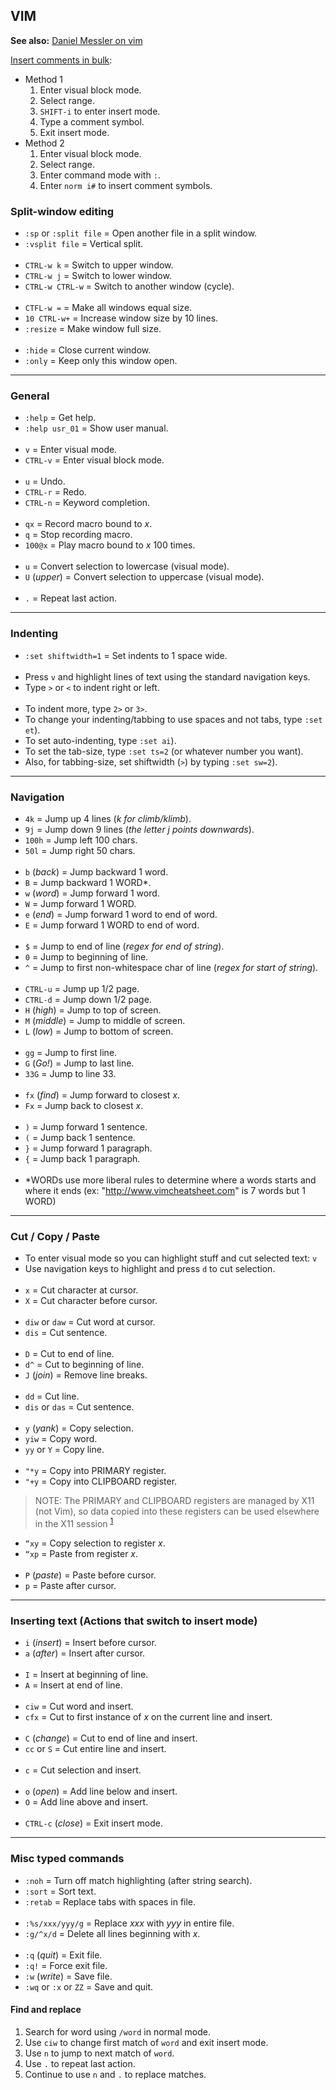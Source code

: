 
## VIM

**See also:** [Daniel Messler on vim](https://danielmiessler.com/study/vim/)

[Insert comments in bulk](https://stackoverflow.com/questions/1676632/whats-a-quick-way-to-comment-uncomment-lines-in-vim/15588798#15588798):
- Method 1
  1. Enter visual block mode.
  1. Select range.
  1. `SHIFT-i` to enter insert mode.
  1. Type a comment symbol.
  1. Exit insert mode.
- Method 2
  1. Enter visual block mode.
  1. Select range.
  1. Enter command mode with `:`.
  1. Enter `norm i#` to insert comment symbols.

### Split-window editing

- `:sp` or `:split file`  =  Open another file in a split window.
- `:vsplit file`          =  Vertical split.
<br><br>
- `CTRL-w k`              =  Switch to upper window.
- `CTRL-w j`              =  Switch to lower window.
- `CTRL-w CTRL-w`         =  Switch to another window (cycle).
<br><br>
- `CTFL-w =`              =  Make all windows equal size.
- `10 CTRL-w+`            =  Increase window size by 10 lines.
- `:resize`               =  Make window full size.
<br><br>
- `:hide`                 =  Close current window.
- `:only`                 =  Keep only this window open.

---
### General

- `:help`        = Get help.
- `:help usr_01` = Show user manual.
<br><br>
- `v`       = Enter visual mode.
- `CTRL-v`  = Enter visual block mode.
<br><br>
- `u`       = Undo.
- `CTRL-r`  = Redo.
- `CTRL-n`  = Keyword completion.
<br><br>
- `qx`      = Record macro bound to *x*.
- `q`       = Stop recording macro.
- `100@x`   = Play macro bound to *x* 100 times.
<br><br>
- `u`           = Convert selection to lowercase (visual mode).
- `U` (*upper*) = Convert selection to uppercase (visual mode).
<br><br>
- `.`           = Repeat last action.

---
### Indenting

- `:set shiftwidth=1` = Set indents to 1 space wide.
<br><br>
- Press `v` and highlight lines of text using the standard navigation keys.
- Type `>` or `<` to indent right or left.
<br><br>
- To indent more, type `2>` or `3>`.
- To change your indenting/tabbing to use spaces and not tabs, type `:set et`).
- To set auto-indenting, type `:set ai`).
- To set the tab-size, type `:set ts=2` (or whatever number you want).
- Also, for tabbing-size, set shiftwidth (`>`) by typing `:set sw=2`).

---
### Navigation

- `4k`   = Jump up 4 lines (*k for climb/klimb*).
- `9j`   = Jump down 9 lines (*the letter j points downwards*).
- `100h` = Jump left 100 chars.
- `50l`  = Jump right 50 chars.
<br><br>
- `b` (*back*) = Jump backward 1 word.
- `B`          = Jump backward 1 WORD*.
- `w` (*word*) = Jump forward 1 word.
- `W`          = Jump forward 1 WORD.
- `e` (*end*)  = Jump forward 1 word to end of word.
- `E`          = Jump forward 1 WORD to end of word.
<br><br>
- `$`          = Jump to end of line (*regex for end of string*).
- `0`          = Jump to beginning of line.
- `^`          = Jump to first non-whitespace char of line (*regex for start of string*).
<br><br>
- `CTRL-u`        = Jump up 1/2 page.
- `CTRL-d`        = Jump down 1/2 page.
- `H` (*high*)    = Jump to top of screen.
- `M` (*middle*)  = Jump to middle of screen.
- `L` (*low*)     = Jump to bottom of screen.
<br><br>
- `gg`            = Jump to first line.
- `G` (*Go!*)     = Jump to last line.
- `33G`           = Jump to line 33.
<br><br>
- `fx` (*find*)   = Jump forward to closest *x*.
- `Fx`            = Jump back to closest *x*.
<br><br>
- `)`   = Jump forward 1 sentence.
- `(`   = Jump back 1 sentence.
- `}`   = Jump forward 1 paragraph.
- `{`   = Jump back 1 paragraph.
<br><br>
- \*WORDs use more liberal rules to determine where a words starts and where it ends (ex: "http://www.vimcheatsheet.com"
  is 7 words but 1 WORD)

---
### Cut / Copy / Paste

- To enter visual mode so you can highlight stuff and cut selected text: `v`
- Use navigation keys to highlight and press `d` to cut selection.
<br><br>
- `x`             = Cut character at cursor.
- `X`             = Cut character before cursor.
<br><br>
- `diw` or `daw`  = Cut word at cursor.
- `dis`           = Cut sentence.
<br><br>
- `D`             = Cut to end of line.
- `d^`            = Cut to beginning of line.
- `J` (*join*)    = Remove line breaks.
<br><br>
- `dd`            = Cut line.
- `dis` or `das`  = Cut sentence.
<br><br>
- `y` (*yank*)    = Copy selection.
- `yiw`           = Copy word.
- `yy` or `Y`     = Copy line.
<br><br>
- `"*y`           = Copy into PRIMARY register.
- `"+y`           = Copy into CLIPBOARD register.

> NOTE: The PRIMARY and CLIPBOARD registers are managed by X11 (not Vim), so data copied into these registers can be
> used elsewhere in the X11 session <sup>[1]</sup>

- `“xy`         = Copy selection to register *x*.
- `“xp`         = Paste from register *x*.
<br><br>
- `P` (*paste*) = Paste before cursor.
- `p`           = Paste after cursor.

---
### Inserting text (Actions that switch to insert mode)

- `i` (*insert*) = Insert before cursor.
- `a` (*after*)  = Insert after cursor.
<br><br>
- `I`            = Insert at beginning of line.
- `A`            = Insert at end of line.
<br><br>
- `ciw`          = Cut word and insert.
- `cfx`          = Cut to first instance of *x* on the current line and insert.
<br><br>
- `C` (*change*) = Cut to end of line and insert.
- `cc` or `S`    = Cut entire line and insert.
<br><br>
- `c`            = Cut selection and insert.
<br><br>
- `o` (*open*)   = Add line below and insert.
- `O`            = Add line above and insert.
<br><br>
- `CTRL-c` (*close*) = Exit insert mode.

---
### Misc typed commands

- `:noh`                = Turn off match highlighting (after string search).
- `:sort`               = Sort text.
- `:retab`              = Replace tabs with spaces in file.
<br><br>
- `:%s/xxx/yyy/g`       = Replace *xxx* with *yyy* in entire file.
- `:g/^x/d`             = Delete all lines beginning with *x*.
<br><br>
- `:q` (*quit*)         = Exit file.
- `:q!`                 = Force exit file.
- `:w` (*write*)        = Save file.
- `:wq` or `:x` or `ZZ` = Save and quit.

#### Find and replace

1. Search for word using `/word` in normal mode.
1. Use `ciw` to change first match of `word` and exit insert mode.
1. Use `n` to jump to next match of `word`.
1. Use `.` to repeat last action.
1. Continue to use `n` and `.` to replace matches.

[1]: https://vi.stackexchange.com/questions/84/how-can-i-copy-text-to-the-system-clipboard-from-vim
